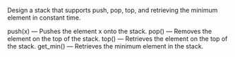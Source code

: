 Design a stack that supports push, pop, top, and retrieving the minimum element in constant time.

push(x) — Pushes the element x onto the stack.
pop() — Removes the element on the top of the stack.
top() — Retrieves the element on the top of the stack.
get_min() — Retrieves the minimum element in the stack.
